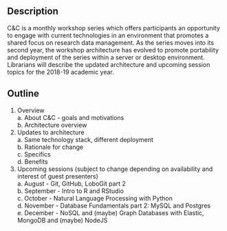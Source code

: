 ## Description

C&C is a monthly workshop series which offers participants an opportunity to engage with current technologies in an environment that promotes a shared focus on research data management. As the series moves into its second year, the workshop architecture has evolved to promote portability and deployment of the series within a server or desktop environment. Librarians will describe the updated architecture and upcoming session topics for the 2018-19 academic year.

## Outline

1. Overview  
   a. About C&C - goals and motivations  
   b. Architecture overview  
2. Updates to architecture  
   a. Same technology stack, different deployment  
   b. Rationale for change  
   c. Specifics  
   d. Benefits  
3. Upcoming sessions (subject to change depending on availability and interest of guest presenters)  
   a. August - Git, GitHub, LoboGit part 2  
   b. September - Intro to R and RStudio  
   c. October - Natural Language Processing with Python  
   d. November - Database Fundamentals part 2: MySQL and Postgres  
   e. December - NoSQL and (maybe) Graph Databases with Elastic, MongoDB and (maybe) NodeJS  
   
